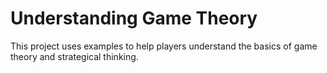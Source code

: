 # Understanding Game Theory

This project uses examples to help players understand the basics of game theory and strategical thinking.
